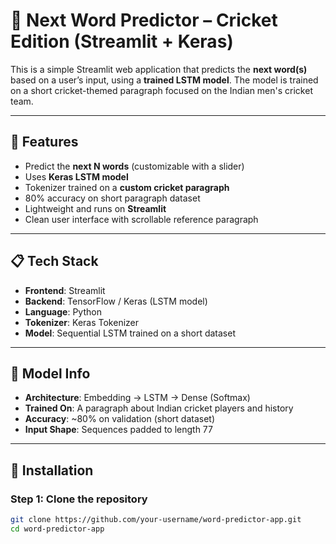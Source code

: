 # 🏏 Next Word Predictor – Cricket Edition (Streamlit + Keras)

This is a simple Streamlit web application that predicts the **next word(s)** based on a user’s input, using a **trained LSTM model**. The model is trained on a short cricket-themed paragraph focused on the Indian men's cricket team.

---

## 🚀 Features

- Predict the **next N words** (customizable with a slider)
- Uses **Keras LSTM model**
- Tokenizer trained on a **custom cricket paragraph**
- 80% accuracy on short paragraph dataset
- Lightweight and runs on **Streamlit**
- Clean user interface with scrollable reference paragraph

---

## 📋 Tech Stack

- **Frontend**: Streamlit
- **Backend**: TensorFlow / Keras (LSTM model)
- **Language**: Python
- **Tokenizer**: Keras Tokenizer
- **Model**: Sequential LSTM trained on a short dataset

---

## 🧠 Model Info

- **Architecture**: Embedding → LSTM → Dense (Softmax)
- **Trained On**: A paragraph about Indian cricket players and history
- **Accuracy**: ~80% on validation (short dataset)
- **Input Shape**: Sequences padded to length 77

---

## 🔧 Installation

### Step 1: Clone the repository

```bash
git clone https://github.com/your-username/word-predictor-app.git
cd word-predictor-app
